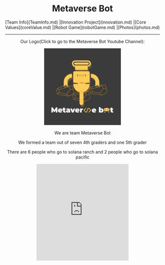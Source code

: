 <center><h1>Metaverse Bot</h1></center>
[Team Info](TeamInfo.md)
|[Innovation Project](innovation.md)
|[Core Values](coreValue.md)
|[Robot Game](robotGame.md)
|[Photos](photos.md)
<hr/>
<center><p>Our Logo(Click to go to the Metaverse Bot Youtube Channel):</p></center>
<center><a href="https://www.youtube.com/channel/UCn7dX4BMW2610ua43H-YuhQ" target="_blank">
<img src="MetaverseBot_logo_byCharlie.PNG" width="250" height="250" />
</a></center>
<center>
<p>We are team Metaverse Bot</p>
<p>We formed a team out of seven 4th graders and one 5th grader</p>
<p>There are 6 people who go to solana ranch and 2 people who go to solana pacific</p>
</center>
<center><iframe width="300" height="315" src="https://www.youtube.com/embed/g2SN1gRJGlE" title="YouTube video player" frameborder="0" allow="accelerometer; autoplay; clipboard-write; encrypted-media; gyroscope; picture-in-picture" allowfullscreen></iframe></center>
